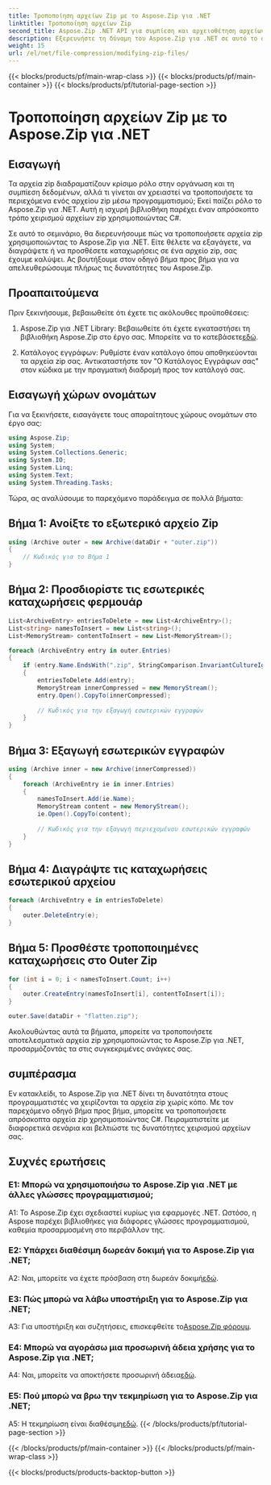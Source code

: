```yaml
---
title: Τροποποίηση αρχείων Zip με το Aspose.Zip για .NET
linktitle: Τροποποίηση αρχείων Zip
second_title: Aspose.Zip .NET API για συμπίεση και αρχειοθέτηση αρχείων
description: Εξερευνήστε τη δύναμη του Aspose.Zip για .NET σε αυτό το ολοκληρωμένο σεμινάριο. Μάθετε να τροποποιείτε απρόσκοπτα αρχεία zip χρησιμοποιώντας C#.
weight: 15
url: /el/net/file-compression/modifying-zip-files/
---
```


{{< blocks/products/pf/main-wrap-class >}}
{{< blocks/products/pf/main-container >}}
{{< blocks/products/pf/tutorial-page-section >}}

# Τροποποίηση αρχείων Zip με το Aspose.Zip για .NET

## Εισαγωγή

Τα αρχεία zip διαδραματίζουν κρίσιμο ρόλο στην οργάνωση και τη συμπίεση δεδομένων, αλλά τι γίνεται αν χρειαστεί να τροποποιήσετε τα περιεχόμενα ενός αρχείου zip μέσω προγραμματισμού; Εκεί παίζει ρόλο το Aspose.Zip για .NET. Αυτή η ισχυρή βιβλιοθήκη παρέχει έναν απρόσκοπτο τρόπο χειρισμού αρχείων zip χρησιμοποιώντας C#.

Σε αυτό το σεμινάριο, θα διερευνήσουμε πώς να τροποποιήσετε αρχεία zip χρησιμοποιώντας το Aspose.Zip για .NET. Είτε θέλετε να εξαγάγετε, να διαγράψετε ή να προσθέσετε καταχωρήσεις σε ένα αρχείο zip, σας έχουμε καλύψει. Ας βουτήξουμε στον οδηγό βήμα προς βήμα για να απελευθερώσουμε πλήρως τις δυνατότητες του Aspose.Zip.

## Προαπαιτούμενα

Πριν ξεκινήσουμε, βεβαιωθείτε ότι έχετε τις ακόλουθες προϋποθέσεις:

1.  Aspose.Zip για .NET Library: Βεβαιωθείτε ότι έχετε εγκαταστήσει τη βιβλιοθήκη Aspose.Zip στο έργο σας. Μπορείτε να το κατεβάσετε[εδώ](https://releases.aspose.com/zip/net/).

2. Κατάλογος εγγράφων: Ρυθμίστε έναν κατάλογο όπου αποθηκεύονται τα αρχεία zip σας. Αντικαταστήστε τον "Ο Κατάλογος Εγγράφων σας" στον κώδικα με την πραγματική διαδρομή προς τον κατάλογό σας.

## Εισαγωγή χώρων ονομάτων

Για να ξεκινήσετε, εισαγάγετε τους απαραίτητους χώρους ονομάτων στο έργο σας:

```csharp
using Aspose.Zip;
using System;
using System.Collections.Generic;
using System.IO;
using System.Linq;
using System.Text;
using System.Threading.Tasks;
```

Τώρα, ας αναλύσουμε το παρεχόμενο παράδειγμα σε πολλά βήματα:

## Βήμα 1: Ανοίξτε το εξωτερικό αρχείο Zip

```csharp
using (Archive outer = new Archive(dataDir + "outer.zip"))
{
    // Κωδικός για το Βήμα 1
}
```

## Βήμα 2: Προσδιορίστε τις εσωτερικές καταχωρήσεις φερμουάρ

```csharp
List<ArchiveEntry> entriesToDelete = new List<ArchiveEntry>();
List<string> namesToInsert = new List<string>();
List<MemoryStream> contentToInsert = new List<MemoryStream>();

foreach (ArchiveEntry entry in outer.Entries)
{
    if (entry.Name.EndsWith(".zip", StringComparison.InvariantCultureIgnoreCase))
    {
        entriesToDelete.Add(entry);
        MemoryStream innerCompressed = new MemoryStream();
        entry.Open().CopyTo(innerCompressed);
        
        // Κωδικός για την εξαγωγή εσωτερικών εγγραφών
    }
}
```

## Βήμα 3: Εξαγωγή εσωτερικών εγγραφών

```csharp
using (Archive inner = new Archive(innerCompressed))
{
    foreach (ArchiveEntry ie in inner.Entries)
    {
        namesToInsert.Add(ie.Name);
        MemoryStream content = new MemoryStream();
        ie.Open().CopyTo(content);
        
        // Κωδικός για την εξαγωγή περιεχομένου εσωτερικών εγγραφών
    }
}
```

## Βήμα 4: Διαγράψτε τις καταχωρήσεις εσωτερικού αρχείου

```csharp
foreach (ArchiveEntry e in entriesToDelete)
{
    outer.DeleteEntry(e);
}
```

## Βήμα 5: Προσθέστε τροποποιημένες καταχωρήσεις στο Outer Zip

```csharp
for (int i = 0; i < namesToInsert.Count; i++)
{
    outer.CreateEntry(namesToInsert[i], contentToInsert[i]);
}

outer.Save(dataDir + "flatten.zip");
```

Ακολουθώντας αυτά τα βήματα, μπορείτε να τροποποιήσετε αποτελεσματικά αρχεία zip χρησιμοποιώντας το Aspose.Zip για .NET, προσαρμόζοντάς τα στις συγκεκριμένες ανάγκες σας.

## συμπέρασμα

Εν κατακλείδι, το Aspose.Zip για .NET δίνει τη δυνατότητα στους προγραμματιστές να χειρίζονται τα αρχεία zip χωρίς κόπο. Με τον παρεχόμενο οδηγό βήμα προς βήμα, μπορείτε να τροποποιήσετε απρόσκοπτα αρχεία zip χρησιμοποιώντας C#. Πειραματιστείτε με διαφορετικά σενάρια και βελτιώστε τις δυνατότητες χειρισμού αρχείων σας.

## Συχνές ερωτήσεις

### Ε1: Μπορώ να χρησιμοποιήσω το Aspose.Zip για .NET με άλλες γλώσσες προγραμματισμού;

A1: Το Aspose.Zip έχει σχεδιαστεί κυρίως για εφαρμογές .NET. Ωστόσο, η Aspose παρέχει βιβλιοθήκες για διάφορες γλώσσες προγραμματισμού, καθεμία προσαρμοσμένη στο περιβάλλον της.

### Ε2: Υπάρχει διαθέσιμη δωρεάν δοκιμή για το Aspose.Zip για .NET;

 A2: Ναι, μπορείτε να έχετε πρόσβαση στη δωρεάν δοκιμή[εδώ](https://releases.aspose.com/).

### Ε3: Πώς μπορώ να λάβω υποστήριξη για το Aspose.Zip για .NET;

 A3: Για υποστήριξη και συζητήσεις, επισκεφθείτε το[Aspose.Zip φόρουμ](https://forum.aspose.com/c/zip/37).

### Ε4: Μπορώ να αγοράσω μια προσωρινή άδεια χρήσης για το Aspose.Zip για .NET;

 A4: Ναι, μπορείτε να αποκτήσετε προσωρινή άδεια[εδώ](https://purchase.aspose.com/temporary-license/).

### Ε5: Πού μπορώ να βρω την τεκμηρίωση για το Aspose.Zip για .NET;

 A5: Η τεκμηρίωση είναι διαθέσιμη[εδώ](https://reference.aspose.com/zip/net/).
{{< /blocks/products/pf/tutorial-page-section >}}

{{< /blocks/products/pf/main-container >}}
{{< /blocks/products/pf/main-wrap-class >}}

{{< blocks/products/products-backtop-button >}}
